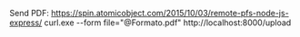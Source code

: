 Send PDF: https://spin.atomicobject.com/2015/10/03/remote-pfs-node-js-express/
curl.exe --form file="@Formato.pdf" http://localhost:8000/upload
